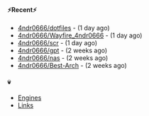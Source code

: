 #### ⚡Recent⚡

- [4ndr0666/dotfiles](https://github.com/4ndr0666/dotfiles) - (1 day ago)
- [4ndr0666/Wayfire_4ndr0666](https://github.com/4ndr0666/Wayfire_4ndr0666) - (1 day ago)
- [4ndr0666/scr](https://github.com/4ndr0666/scr) - (1 day ago)
- [4ndr0666/gpt](https://github.com/4ndr0666/gpt) - (2 weeks ago)
- [4ndr0666/nas](https://github.com/4ndr0666/nas) - (2 weeks ago)
- [4ndr0666/Best-Arch](https://github.com/4ndr0666/Best-Arch) - (2 weeks ago)

#### 💀
- [Engines](https://github.com/hoothin/SearchJumper/discussions/73)
- [Links](https://github.com/4ndr0666/Links/blob/main/README.md)

